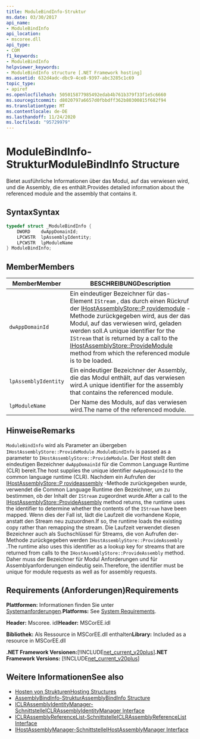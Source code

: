 ```yaml
---
title: ModuleBindInfo-Struktur
ms.date: 03/30/2017
api_name:
- ModuleBindInfo
api_location:
- mscoree.dll
api_type:
- COM
f1_keywords:
- ModuleBindInfo
helpviewer_keywords:
- ModuleBindInfo structure [.NET Framework hosting]
ms.assetid: 632d4adc-dbc9-4ce8-9397-abc3285c1c69
topic_type:
- apiref
ms.openlocfilehash: 505015877985492edab4b761b379f33f1e5c6660
ms.sourcegitcommit: d8020797a6657d0fbbdff362b80300815f682f94
ms.translationtype: MT
ms.contentlocale: de-DE
ms.lasthandoff: 11/24/2020
ms.locfileid: "95729979"
---
```

# <a name="modulebindinfo-structure"></a><span data-ttu-id="e2c95-102">ModuleBindInfo-Struktur</span><span class="sxs-lookup"><span data-stu-id="e2c95-102">ModuleBindInfo Structure</span></span>

<span data-ttu-id="e2c95-103">Bietet ausführliche Informationen über das Modul, auf das verwiesen wird, und die Assembly, die es enthält.</span><span class="sxs-lookup"><span data-stu-id="e2c95-103">Provides detailed information about the referenced module and the assembly that contains it.</span></span>  
  
## <a name="syntax"></a><span data-ttu-id="e2c95-104">Syntax</span><span class="sxs-lookup"><span data-stu-id="e2c95-104">Syntax</span></span>  
  
```cpp  
typedef struct _ModuleBindInfo {  
    DWORD    dwAppDomainId;  
    LPCWSTR  lpAssemblyIdentity;  
    LPCWSTR  lpModuleName  
} ModuleBindInfo;  
```  
  
## <a name="members"></a><span data-ttu-id="e2c95-105">Member</span><span class="sxs-lookup"><span data-stu-id="e2c95-105">Members</span></span>  
  
|<span data-ttu-id="e2c95-106">Member</span><span class="sxs-lookup"><span data-stu-id="e2c95-106">Member</span></span>|<span data-ttu-id="e2c95-107">BESCHREIBUNG</span><span class="sxs-lookup"><span data-stu-id="e2c95-107">Description</span></span>|  
|------------|-----------------|  
|`dwAppDomainId`|<span data-ttu-id="e2c95-108">Ein eindeutiger Bezeichner für das-Element `IStream` , das durch einen Rückruf der [IHostAssemblyStore::P rovidemodule](ihostassemblystore-providemodule-method.md) -Methode zurückgegeben wird, aus der das Modul, auf das verwiesen wird, geladen werden soll.</span><span class="sxs-lookup"><span data-stu-id="e2c95-108">A unique identifier for the `IStream` that is returned by a call to the [IHostAssemblyStore::ProvideModule](ihostassemblystore-providemodule-method.md) method from which the referenced module is to be loaded.</span></span>|  
|`lpAssemblyIdentity`|<span data-ttu-id="e2c95-109">Ein eindeutiger Bezeichner der Assembly, die das Modul enthält, auf das verwiesen wird.</span><span class="sxs-lookup"><span data-stu-id="e2c95-109">A unique identifier for the assembly that contains the referenced module.</span></span>|  
|`lpModuleName`|<span data-ttu-id="e2c95-110">Der Name des Moduls, auf das verwiesen wird.</span><span class="sxs-lookup"><span data-stu-id="e2c95-110">The name of the referenced module.</span></span>|  
  
## <a name="remarks"></a><span data-ttu-id="e2c95-111">Hinweise</span><span class="sxs-lookup"><span data-stu-id="e2c95-111">Remarks</span></span>  

 <span data-ttu-id="e2c95-112">`ModuleBindInfo` wird als Parameter an übergeben `IHostAssemblyStore::ProvideModule` .</span><span class="sxs-lookup"><span data-stu-id="e2c95-112">`ModuleBindInfo` is passed as a parameter to `IHostAssemblyStore::ProvideModule`.</span></span> <span data-ttu-id="e2c95-113">Der Host stellt den eindeutigen Bezeichner `dwAppDomainId` für die Common Language Runtime (CLR) bereit.</span><span class="sxs-lookup"><span data-stu-id="e2c95-113">The host supplies the unique identifier `dwAppDomainId` to the common language runtime (CLR).</span></span> <span data-ttu-id="e2c95-114">Nachdem ein Aufrufen der [IHostAssemblyStore::P rovideassembly](ihostassemblystore-provideassembly-method.md) -Methode zurückgegeben wurde, verwendet die Common Language Runtime den Bezeichner, um zu bestimmen, ob der Inhalt der `IStream` zugeordnet wurde.</span><span class="sxs-lookup"><span data-stu-id="e2c95-114">After a call to the [IHostAssemblyStore::ProvideAssembly](ihostassemblystore-provideassembly-method.md) method returns, the runtime uses the identifier to determine whether the contents of the `IStream` have been mapped.</span></span> <span data-ttu-id="e2c95-115">Wenn dies der Fall ist, lädt die Laufzeit die vorhandene Kopie, anstatt den Stream neu zuzuordnen.</span><span class="sxs-lookup"><span data-stu-id="e2c95-115">If so, the runtime loads the existing copy rather than remapping the stream.</span></span> <span data-ttu-id="e2c95-116">Die Laufzeit verwendet diesen Bezeichner auch als Suchschlüssel für Streams, die von Aufrufen der-Methode zurückgegeben werden `IHostAssemblyStore::ProvideAssembly` .</span><span class="sxs-lookup"><span data-stu-id="e2c95-116">The runtime also uses this identifier as a lookup key for streams that are returned from calls to the `IHostAssemblyStore::ProvideAssembly` method.</span></span> <span data-ttu-id="e2c95-117">Daher muss der Bezeichner für Modul Anforderungen und für Assemblyanforderungen eindeutig sein.</span><span class="sxs-lookup"><span data-stu-id="e2c95-117">Therefore, the identifier must be unique for module requests as well as for assembly requests.</span></span>  
  
## <a name="requirements"></a><span data-ttu-id="e2c95-118">Requirements (Anforderungen)</span><span class="sxs-lookup"><span data-stu-id="e2c95-118">Requirements</span></span>  

 <span data-ttu-id="e2c95-119">**Plattformen:** Informationen finden Sie unter [Systemanforderungen](../../get-started/system-requirements.md).</span><span class="sxs-lookup"><span data-stu-id="e2c95-119">**Platforms:** See [System Requirements](../../get-started/system-requirements.md).</span></span>  
  
 <span data-ttu-id="e2c95-120">**Header:** Mscoree. idl</span><span class="sxs-lookup"><span data-stu-id="e2c95-120">**Header:** MSCorEE.idl</span></span>  
  
 <span data-ttu-id="e2c95-121">**Bibliothek:** Als Ressource in MSCorEE.dll enthalten</span><span class="sxs-lookup"><span data-stu-id="e2c95-121">**Library:** Included as a resource in MSCorEE.dll</span></span>  
  
 <span data-ttu-id="e2c95-122">**.NET Framework Versionen:**[!INCLUDE[net_current_v20plus](../../../../includes/net-current-v20plus-md.md)]</span><span class="sxs-lookup"><span data-stu-id="e2c95-122">**.NET Framework Versions:** [!INCLUDE[net_current_v20plus](../../../../includes/net-current-v20plus-md.md)]</span></span>  
  
## <a name="see-also"></a><span data-ttu-id="e2c95-123">Weitere Informationen</span><span class="sxs-lookup"><span data-stu-id="e2c95-123">See also</span></span>

- [<span data-ttu-id="e2c95-124">Hosten von Strukturen</span><span class="sxs-lookup"><span data-stu-id="e2c95-124">Hosting Structures</span></span>](hosting-structures.md)
- [<span data-ttu-id="e2c95-125">AssemblyBindInfo-Struktur</span><span class="sxs-lookup"><span data-stu-id="e2c95-125">AssemblyBindInfo Structure</span></span>](assemblybindinfo-structure.md)
- [<span data-ttu-id="e2c95-126">ICLRAssemblyIdentityManager-Schnittstelle</span><span class="sxs-lookup"><span data-stu-id="e2c95-126">ICLRAssemblyIdentityManager Interface</span></span>](iclrassemblyidentitymanager-interface.md)
- [<span data-ttu-id="e2c95-127">ICLRAssemblyReferenceList-Schnittstelle</span><span class="sxs-lookup"><span data-stu-id="e2c95-127">ICLRAssemblyReferenceList Interface</span></span>](iclrassemblyreferencelist-interface.md)
- [<span data-ttu-id="e2c95-128">IHostAssemblyManager-Schnittstelle</span><span class="sxs-lookup"><span data-stu-id="e2c95-128">IHostAssemblyManager Interface</span></span>](ihostassemblymanager-interface.md)
